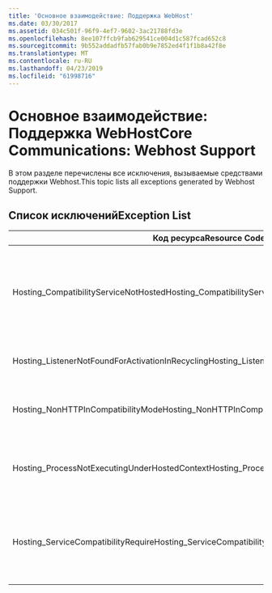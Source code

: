 ```yaml
---
title: 'Основное взаимодействие: Поддержка WebHost'
ms.date: 03/30/2017
ms.assetid: 034c501f-96f9-4ef7-9602-3ac21788fd3e
ms.openlocfilehash: 8ee107ffcb9fab629541ce004d1c587fcad652c8
ms.sourcegitcommit: 9b552addadfb57fab0b9e7852ed4f1f1b8a42f8e
ms.translationtype: MT
ms.contentlocale: ru-RU
ms.lasthandoff: 04/23/2019
ms.locfileid: "61998716"
---
```

# <a name="core-communications-webhost-support"></a><span data-ttu-id="8a472-102">Основное взаимодействие: Поддержка WebHost</span><span class="sxs-lookup"><span data-stu-id="8a472-102">Core Communications: Webhost Support</span></span>

<span data-ttu-id="8a472-103">В этом разделе перечислены все исключения, вызываемые средствами поддержки Webhost.</span><span class="sxs-lookup"><span data-stu-id="8a472-103">This topic lists all exceptions generated by Webhost Support.</span></span>

## <a name="exception-list"></a><span data-ttu-id="8a472-104">Список исключений</span><span class="sxs-lookup"><span data-stu-id="8a472-104">Exception List</span></span>

|<span data-ttu-id="8a472-105">Код ресурса</span><span class="sxs-lookup"><span data-stu-id="8a472-105">Resource Code</span></span>|<span data-ttu-id="8a472-106">Строка ресурса</span><span class="sxs-lookup"><span data-stu-id="8a472-106">Resource String</span></span>|
|-------------------|---------------------|
|<span data-ttu-id="8a472-107">Hosting_CompatibilityServiceNotHosted</span><span class="sxs-lookup"><span data-stu-id="8a472-107">Hosting_CompatibilityServiceNotHosted</span></span>|<span data-ttu-id="8a472-108">Эта служба требует совместимости с ASP.NET.</span><span class="sxs-lookup"><span data-stu-id="8a472-108">This service requires ASP.NET compatibility.</span></span> <span data-ttu-id="8a472-109">Она должна также быть размещена в IIS.</span><span class="sxs-lookup"><span data-stu-id="8a472-109">It must also be hosted in IIS.</span></span> <span data-ttu-id="8a472-110">Либо разместите службу в IIS с включенной совместимостью с ASP.NET в файле Web.config, либо задайте для свойства AspNetCompatibilityRequirementsAttribute.AspNetCompatibilityRequirementsMode значение, отличное от "Required".</span><span class="sxs-lookup"><span data-stu-id="8a472-110">Either host the service in IIS with ASP.NET compatibility turned on in Web.config or set the AspNetCompatibilityRequirementsAttribute.AspNetCompatibilityRequirementsMode property to a value other than Required.</span></span>|
|<span data-ttu-id="8a472-111">Hosting_ListenerNotFoundForActivationInRecycling</span><span class="sxs-lookup"><span data-stu-id="8a472-111">Hosting_ListenerNotFoundForActivationInRecycling</span></span>|<span data-ttu-id="8a472-112">В настоящее время ни один канал не ожидает передачу данных на заданном адресе.</span><span class="sxs-lookup"><span data-stu-id="8a472-112">No channel is actively listening at the specified address.</span></span> <span data-ttu-id="8a472-113">Если приложение перезапускается, служба закрывается.</span><span class="sxs-lookup"><span data-stu-id="8a472-113">If an application is recycling, the service is closed.</span></span>|
|<span data-ttu-id="8a472-114">Hosting_NonHTTPInCompatibilityMode</span><span class="sxs-lookup"><span data-stu-id="8a472-114">Hosting_NonHTTPInCompatibilityMode</span></span>|<span data-ttu-id="8a472-115">При совместимости с ASP.NET поддерживаются только протоколы HTTP и HTTPS.</span><span class="sxs-lookup"><span data-stu-id="8a472-115">The only protocols that are supported under ASP.NET compatibility are HTTP and HTTPS.</span></span> <span data-ttu-id="8a472-116">Удалите указанную конечную точку или отключите совместимость с ASP.NET для приложения.</span><span class="sxs-lookup"><span data-stu-id="8a472-116">Remove the specified endpoint or disable ASP.NET compatibility for the application.</span></span>|
|<span data-ttu-id="8a472-117">Hosting_ProcessNotExecutingUnderHostedContext</span><span class="sxs-lookup"><span data-stu-id="8a472-117">Hosting_ProcessNotExecutingUnderHostedContext</span></span>|<span data-ttu-id="8a472-118">Указанный процесс размещения невозможно вызвать в текущей среде размещения.</span><span class="sxs-lookup"><span data-stu-id="8a472-118">The specified hosting process cannot be invoked within the current hosting environment.</span></span> <span data-ttu-id="8a472-119">Этот API требует, чтобы вызывающее приложение было размещено в службах IIS или в службе активации Windows.</span><span class="sxs-lookup"><span data-stu-id="8a472-119">This API requires that the calling application be hosted in Internet Information Services or Windows Process Activation Service.</span></span>|
|<span data-ttu-id="8a472-120">Hosting_ServiceCompatibilityRequire</span><span class="sxs-lookup"><span data-stu-id="8a472-120">Hosting_ServiceCompatibilityRequire</span></span>|<span data-ttu-id="8a472-121">Активировать службу невозможно, поскольку она требует совместимости с ASP.NET.</span><span class="sxs-lookup"><span data-stu-id="8a472-121">The service cannot be activated because it requires ASP.NET compatibility.</span></span> <span data-ttu-id="8a472-122">Совместимость с ASP.NET для этого приложения не включена.</span><span class="sxs-lookup"><span data-stu-id="8a472-122">ASP.NET compatibility is not enabled for this application.</span></span> <span data-ttu-id="8a472-123">Либо включите совместимость с ASP.NET в файле Web.config, либо установите AspNetCompatibilityRequirementsAttribute.AspNetCompatibility.</span><span class="sxs-lookup"><span data-stu-id="8a472-123">Either enable ASP.NET compatibility in Web.config file or set the AspNetCompatibilityRequirementsAttribute.AspNetCompatibility.</span></span>|
